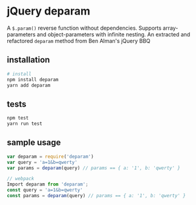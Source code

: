# jQuery deparam

A `$.param()` reverse function without dependencies.
Supports array-parameters and object-parameters with infinite nesting.
An extracted and refactored `deparam` method from Ben Alman's jQuery BBQ

## installation
```bash
# install
npm install deparam
yarn add deparam
```

## tests
```js
npm test
yarn run test
```

## sample usage

```js
var deparam = require('deparam')
var query = 'a=1&b=qwerty'
var params = deparam(query) // params == { a: '1', b: 'qwerty' }

// webpack
Import deparam from 'deparam';
const query = 'a=1&b=qwerty'
const params = deparam(query) // params == { a: '1', b: 'qwerty' }
```

